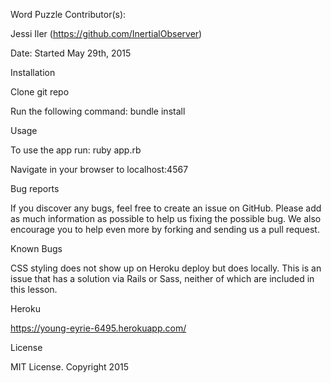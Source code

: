 Word Puzzle
Contributor(s):

Jessi Iler (https://github.com/InertialObserver)

Date: Started May 29th, 2015

Installation

Clone git repo

Run the following command: bundle install

Usage

To use the app run: ruby app.rb

Navigate in your browser to localhost:4567

Bug reports

If you discover any bugs, feel free to create an issue on GitHub. Please add as much information as possible to help us fixing the possible bug. We also encourage you to help even more by forking and sending us a pull request.

Known Bugs

CSS styling does not show up on Heroku deploy but does locally. This is an issue that has a solution via Rails or Sass, neither of which are included in this lesson.

Heroku

https://young-eyrie-6495.herokuapp.com/

License

MIT License. Copyright 2015
